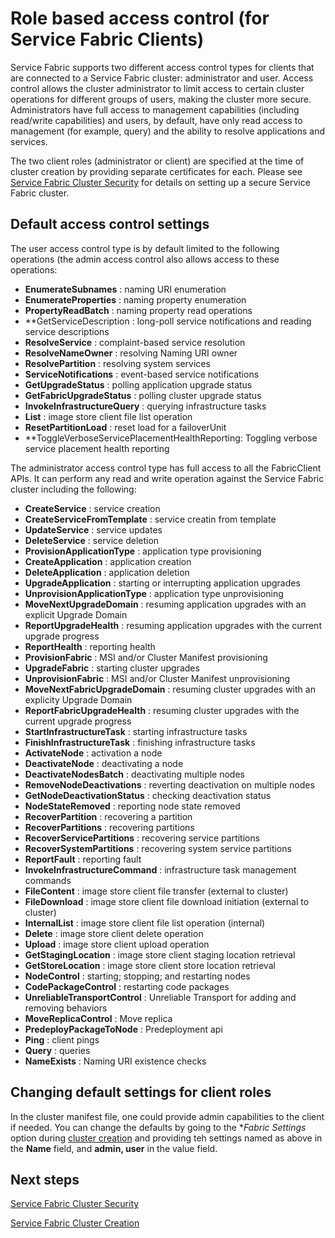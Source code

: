
<properties
   pageTitle="Service Fabric Cluster Security: Client Roles | Microsoft Azure"
   description="This article describes the two client roles and the permissions provided to the roles." 
   services="service-fabric"
   documentationCenter=".net"
   authors="mani-ramaswamy"
   manager="coreysa"
   editor=""/>

<tags
   ms.service="service-fabric"
   ms.devlang="dotnet"
   ms.topic="article"
   ms.tgt_pltfrm="NA"
   ms.workload="NA"
   ms.date="11/13/2015"
   ms.author="subramar"/>



# Role based access control (for Service Fabric Clients)

Service Fabric supports two different access control types for clients that are connected to a Service Fabric cluster: administrator and user. Access control allows the cluster administrator to limit access to certain cluster operations for different groups of users, making the cluster more secure.  Administrators have full access to management capabilities (including read/write capabilities) and users, by default, have only read access to management (for example, query) and the ability to resolve applications and services.

The two client roles (administrator or client) are specified at the time of cluster creation by providing separate certificates for each. Please see [Service Fabric Cluster Security](service-fabric-cluster-security.md) for details on setting up a secure Service Fabric cluster.


## Default access control settings

The user access control type is by default limited to the following operations (the admin access control also allows access to these operations:

* **EnumerateSubnames** : naming URI enumeration 							
* **EnumerateProperties** : naming property enumeration 							
* **PropertyReadBatch** : naming property read operations 							
* **GetServiceDescription	: long-poll service notifications and reading service descriptions 							
* **ResolveService** : complaint-based service resolution 							
* **ResolveNameOwner** : resolving Naming URI owner 							
* **ResolvePartition** : resolving system services 							
* **ServiceNotifications** : event-based service notifications 							
* **GetUpgradeStatus** : polling application upgrade status 							
* **GetFabricUpgradeStatus** : polling cluster upgrade status 							
* **InvokeInfrastructureQuery** : querying infrastructure tasks 							
* **List** : image store client file list operation 							
* **ResetPartitionLoad** : reset load for a failoverUnit 							
* **ToggleVerboseServicePlacementHealthReporting: Toggling verbose service placement health reporting 							

The administrator access control type has full access to all the FabricClient APIs. It can perform any read and write operation against the Service Fabric cluster including the following:

* **CreateService** : service creation 							
* **CreateServiceFromTemplate** : service creatin from template 							
* **UpdateService** : service updates 							
* **DeleteService** : service deletion 							
* **ProvisionApplicationType** : application type provisioning 							
* **CreateApplication** : application creation 							
* **DeleteApplication** : application deletion 							
* **UpgradeApplication** : starting or interrupting application upgrades 							
* **UnprovisionApplicationType** : application type unprovisioning 							
* **MoveNextUpgradeDomain** : resuming application upgrades with an explicit Upgrade Domain 							
* **ReportUpgradeHealth** : resuming application upgrades with the current upgrade progress 							
* **ReportHealth** : reporting health 							
* **ProvisionFabric** : MSI and/or Cluster Manifest provisioning 							
* **UpgradeFabric** : starting cluster upgrades 							
* **UnprovisionFabric** : MSI and/or Cluster Manifest unprovisioning 							
* **MoveNextFabricUpgradeDomain** : resuming cluster upgrades with an explicity Upgrade Domain 							
* **ReportFabricUpgradeHealth** : resuming cluster upgrades with the current upgrade progress 							
* **StartInfrastructureTask** : starting infrastructure tasks 							
* **FinishInfrastructureTask** : finishing infrastructure tasks 							
* **ActivateNode** : activation a node 							
* **DeactivateNode** : deactivating a node 							
* **DeactivateNodesBatch** : deactivating multiple nodes 							
* **RemoveNodeDeactivations** : reverting deactivation on multiple nodes 							
* **GetNodeDeactivationStatus** : checking deactivation status 							
* **NodeStateRemoved** : reporting node state removed 							
* **RecoverPartition** : recovering a partition 							
* **RecoverPartitions** : recovering partitions 							
* **RecoverServicePartitions** : recovering service partitions 							
* **RecoverSystemPartitions** : recovering system service partitions 							
* **ReportFault** : reporting fault 							
* **InvokeInfrastructureCommand** : infrastructure task management commands 							
* **FileContent** : image store client file transfer (external to cluster) 							
* **FileDownload** : image store client file download initiation (external to cluster) 							
* **InternalList** : image store client file list operation (internal) 							
* **Delete** : image store client delete operation 							
* **Upload** : image store client upload operation 							
* **GetStagingLocation** : image store client staging location retrieval 							
* **GetStoreLocation** : image store client store location retrieval 							
* **NodeControl** : starting; stopping; and restarting nodes 							
* **CodePackageControl** : restarting code packages 							
* **UnreliableTransportControl** : Unreliable Transport for adding and removing behaviors 							
* **MoveReplicaControl** : Move replica 							
* **PredeployPackageToNode** : Predeployment api 							
* **Ping** : client pings 							
* **Query** : queries 							
* **NameExists** : Naming URI existence checks 							

## Changing default settings for client roles

In the cluster manifest file, one could provide admin capabilities to the client if needed. You can change the defaults by going to the **Fabric Settings* option during [cluster creation](service-fabric-cluster-creation-via-portal.md) and providing teh settings named as above in the **Name** field, and **admin, user** in the value field. 

## Next steps

[Service Fabric Cluster Security](service-fabric-cluster-security.md)

[Service Fabric Cluster Creation](service-fabric-cluster-creation-via-portal.md)
